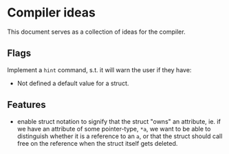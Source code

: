 # Compiler ideas

This document serves as a collection of ideas for the compiler.


## Flags

Implement a `hint` command, s.t. it will warn the user if they have:
* Not defined a default value for a struct.

## Features
* enable struct notation to signify that the struct "owns" an attribute, ie. if
  we have an attribute of some pointer-type, `*a`, we want to be able to
  distinguish whether it is a reference to an `a`, or that the struct should
  call free on the reference when the struct itself gets deleted.
